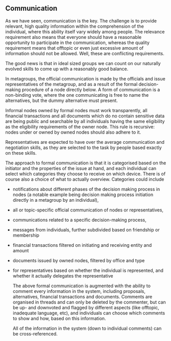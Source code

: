 ## Communication

As we have seen, communication is the key. The challenge is to provide relevant, high quality information within the comprehension of the individual, where this ability itself vary widely among people. The relevance requirement also means that everyone should have a reasonable opportunity to participate in the communication, whereas the quality requirement means that offtopic or even just excessive amount of information should not be allowed. Well, these are conflicting requirements.

The good news is that in ideal sized groups we can count on our naturally evolved skills to come up with a reasonably good balance.

In metagroups, the official communication is made by the officials and issue representatives of the metagroup, and as a result of the formal decision-making procedure of a node directly below. A form of communication is a non-binding vote, where the one communicating is free to name the alternatives, but the dummy alternative must present.

Informal nodes owned by formal nodes must work transparently, all financial transactions and all documents which do no contain sensitive data are being public and searchable by all individuals having the same eligibility as the eligibility requirements of the owner node. This rule is recursive: nodes under or owned by owned nodes should also adhere to it.

Representatives are expected to have over the average communication and negotiation skills, as they are selected to the task by people based exactly on these skills.

The approach to formal communication is that it is categorised based on the initiator and the properties of the issue at hand, and each individual can select which categories they choose to receive on which device. There is of course also a choice of what to actually overview. Categories could include

* notifications about different phases of the decision making process in nodes (a notable example being decision making process initiation directly in a metagroup by an individual),

* all or topic-specific official communication of nodes or representatives,

* communications related to a specific decision-making process,

* messages from individuals, further subdivided based on friendship or membership

* financial transactions filtered on initiating and receiving entity and amount

* documents issued by owned nodes, filtered by office and type

* for representatives based on whether the individual is represented, and whether it actually delegates the representative

    The above formal communication is augmented with the ability to comment every information in the system, including proposals, alternatives, financial transactions and documents. Comments are organised in threads and can only be deleted by the commenter, but can be up- and downvoted and flagged by different aspects (like offtopic, inadequate language, etc), and individuals can choose which comments to show and how, based on this information.

    All of the information in the system (down to individual comments) can be cross-referenced.

